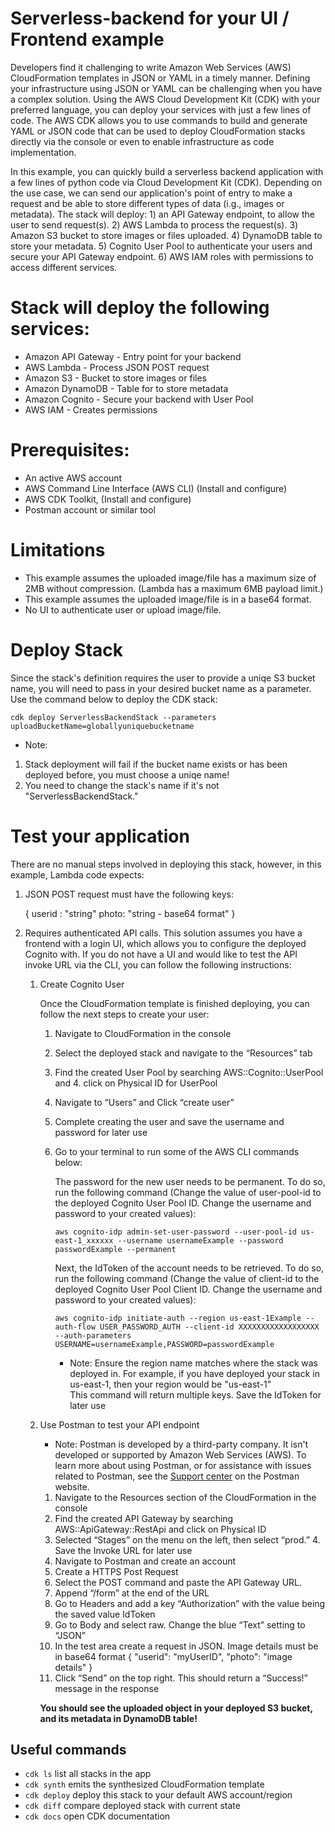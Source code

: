 # Serverless-backend for your UI / Frontend example

Developers find it challenging to write Amazon Web Services (AWS) CloudFormation templates in JSON or YAML in a timely manner. Defining your infrastructure using JSON or YAML can be challenging when you have a complex solution. Using the AWS Cloud Development Kit (CDK) with your preferred language, you can deploy your services with just a few lines of code. The AWS CDK allows you to use commands to build and generate YAML or JSON code that can be used to deploy CloudFormation stacks directly via the console or even to enable infrastructure as code implementation.

In this example, you can quickly build a serverless backend application with a few lines of python code via Cloud Development Kit (CDK). Depending on the use case, we can send our application's point of entry to make a request and be able to store different types of data (i.g., images or metadata). The stack will deploy: 1) an API Gateway endpoint, to allow the user to send request(s). 2) AWS Lambda to process the request(s). 3) Amazon S3 bucket to store images or files uploaded. 4) DynamoDB table to store your metadata. 5) Cognito User Pool to authenticate your users and secure your API Gateway endpoint. 6) AWS IAM roles with permissions to access different services.


# Stack will deploy the following services: 
- Amazon API Gateway - Entry point for your backend
- AWS Lambda - Process JSON POST request
- Amazon S3 - Bucket to store images or files 
- Amazon DynamoDB - Table for to store metadata
- Amazon Cognito - Secure your backend with User Pool 
- AWS IAM - Creates permissions 


# Prerequisites:

* An active AWS account
* AWS Command Line Interface (AWS CLI) (Install and configure) 
* AWS CDK Toolkit, (Install and configure)
* Postman account or similar tool

# Limitations 

* This example assumes the uploaded image/file has a maximum size of 2MB without compression. (Lambda has a maximum 6MB payload limit.)
* This example assumes the uploaded image/file is in a base64 format. 
* No UI to authenticate user or upload image/file. 

# Deploy Stack

Since the stack's definition requires the user to provide a uniqe S3 bucket name, you will need to pass in your desired bucket name as a parameter. 
Use the command below to deploy the CDK stack: 

```cdk deploy ServerlessBackendStack --parameters uploadBucketName=globallyuniquebucketname```

- Note:
1. Stack deployment will fail if the bucket name exists or has been deployed before, you must choose a uniqe name! 
2. You need to change the stack's name if it's not "ServerlessBackendStack."
 
# Test your application 

There are no manual steps involved in deploying this stack, however, in this example, Lambda code expects:

1. JSON POST request must have the following keys: 

   { userid : "string"
     photo: "string - base64 format"
   }


2. Requires authenticated API calls. This solution assumes you have a frontend with a login UI, 
   which allows you to configure the deployed Cognito with. If you do not have a UI and would like 
   to test the API invoke URL via the CLI, you can follow the following instructions: 

    1. Create Cognito User 

        Once the CloudFormation template is finished deploying, you can follow the next steps to create your user: 

        1. Navigate to CloudFormation in the console
        2. Select the deployed stack and navigate to the “Resources” tab
        3. Find the created User Pool by searching AWS::Cognito::UserPool and 4. click on Physical ID for UserPool
        5. Navigate to “Users” and Click “create user”
        6. Complete creating the user and save the username and password for later use
        7. Go to your terminal to run some of the AWS CLI commands below:  

            The password for the new user needs to be permanent. To do so, run the following command (Change the value 
            of user-pool-id to the deployed Cognito User Pool ID. Change the username and password to your created values):

            ```aws cognito-idp admin-set-user-password --user-pool-id us-east-1_xxxxxx --username usernameExample --password passwordExample --permanent```

            Next, the IdToken of the account needs to be retrieved. To do so, run the following command (Change the value 
            of client-id to the deployed Cognito User Pool Client ID. Change the username and password to your created values):
            
            ```aws cognito-idp initiate-auth --region us-east-1Example --auth-flow USER_PASSWORD_AUTH --client-id XXXXXXXXXXXXXXXXXX --auth-parameters USERNAME=usernameExample,PASSWORD=passwordExample```

            - Note: Ensure the region name matches where the stack was deployed in. 
            For example, if you have deployed your stack in us-east-1, then your region would be "us-east-1"   
            This command will return multiple keys. Save the IdToken for later use

    2. Use Postman to test your API endpoint
                
        - Note: Postman is developed by a third-party company. It isn't developed or supported by Amazon Web Services (AWS). 
        To learn more about using Postman, or for assistance with issues related to Postman, 
        see the [Support center](https://www.postman.com/support/) on the Postman website.


        1. Navigate to the Resources section of the CloudFormation in the console
        2. Find the created API Gateway by searching AWS::ApiGateway::RestApi and click on Physical ID
        3. Selected “Stages” on the menu on the left, then select “prod.” 4. Save the Invoke URL for later use
        5. Navigate to Postman and create an account
        6. Create a HTTPS Post Request
        7. Select the POST command and paste the API Gateway URL. 
        8. Append “/form” at the end of the URL
        9. Go to Headers and add a key “Authorization” with the value being the saved value IdToken
        10. Go to Body and select raw. Change the blue “Text” setting to “JSON”
        11. In the test area create a request in JSON. Image details must be in base64 format
        {
            "userid": "myUserID",
            "photo": "image details"
        }
        12. Click “Send” on the top right. This should return a “Success!” message in the response

        **You should see the uploaded object in your deployed S3 bucket, and its metadata in DynamoDB table!**



## Useful commands

 * `cdk ls`          list all stacks in the app
 * `cdk synth`       emits the synthesized CloudFormation template
 * `cdk deploy`      deploy this stack to your default AWS account/region
 * `cdk diff`        compare deployed stack with current state
 * `cdk docs`        open CDK documentation
